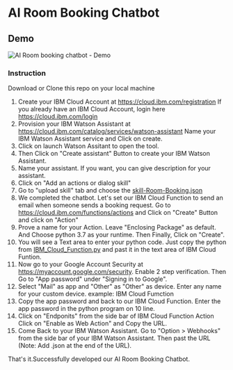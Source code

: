 # AI Room Booking Chatbot

## Demo

![AI Room booking chatbot - Demo](demo.gif)


### Instruction

Download or Clone this repo on your local machine

1. Create your IBM Cloud Account at https://cloud.ibm.com/registration If you already have an IBM Cloud Account, login here https://cloud.ibm.com/login
2. Provision your IBM Watson Assistant at https://cloud.ibm.com/catalog/services/watson-assistant Name your IBM Watson Assistant service and Click on create.
3. Click on launch Watson Assitant to open the tool.
4. Then Click on "Create assistant" Button to create your IBM Watson Assistant.
5. Name your assistant. If you want, you can give description for your assistant.
6. Click on "Add an actions or dialog skill"
7. Go to "upload skill" tab and choose the [skill-Room-Booking.json](skill-Room-Booking.json)
8. We completed the chatbot. Let's set our IBM Cloud Function to send an email when someone sends a booking request. Go to https://cloud.ibm.com/functions/actions and Click on "Create" Button and click on "Action"
9. Prove a name for your Action. Leave "Enclosing Package" as default. And Choose python 3.7 as your runtime. Then Finally, Click on "Create".
10. You will see a Text area to enter your python code. Just copy the python from [IBM_Cloud_Function.py](IBM_Cloud_Function.py) and past it in the text area of IBM Cloud Funtion.
11. Now go to your Google Account Security at https://myaccount.google.com/security. Enable 2 step verification. Then Go to "App password" under "Signing in to Google".
12. Select "Mail" as app and "Other" as "Other" as device. Enter any name for your custom device. example: IBM Cloud Fumction
13. Copy the app password and back to our IBM Cloud Function. Enter the app password in the python program on 10 line.
14. Click on "Endponits" from the side bar of IBM Cloud Function Action Click on "Enable as Web Action" and Copy the URL.
15. Come Back to your IBM Watson Assistant. Go to "Option > Webhooks" from the side bar of your IBM Watson Assistant. Then past the URL (Note: Add .json at the end of the URL).

That's it.Successfully developed our AI Room Booking Chatbot.
